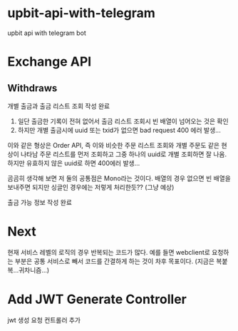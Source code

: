 # upbit-api-with-telegram
upbit api with telegram bot


# Exchange API

## Withdraws

개별 출금과 출금 리스트 조회 작성 완료

1. 일단 출금한 기록이 전혀 없어서 출금 리스트 조회시 빈 배열이 넘어오는 것은 확인
2. 하지만 개별 출금시에 uuid 또는 txid가 없으면 bad request 400 에러 발생...

이와 같은 형상은 Order API, 즉 이와 비슷한 주문 리스트 조회와 개별 주문도 같은 현상이 나타남
주문 리스트를 먼저 조회하고 그중 하나의 uuid로 개별 조회하면 잘 나옴.
하지만 유효하지 않은 uuid로 하면 400에러 발생...

곰곰히 생각해 보면 저 둘의 공통점은 Mono라는 것이다. 배열의 경우 없으면 빈 배열을 보내주면 되지만 싱글인 경우에는 저렇게 처리한듯?? (그냥 예상)

출금 가능 정보 작성 완료

# Next
현재 서비스 레벨의 로직의 경우 반복되는 코드가 많다. 예를 들면 webclient로 요청하는 부분은 공통 서비스로 빼서 코드를 간결하게 하는 것이 차후 목표이다.
(지금은 복붙복...귀차니즘...)

# Add JWT Generate Controller
jwt 생성 요청 컨트롤러 추가